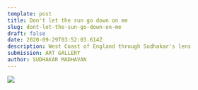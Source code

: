 ```yaml
---
template: post
title: Don't let the sun go down on me
slug: dont-let-the-sun-go-down-on-me
draft: false
date: 2020-09-29T03:52:03.614Z
description: West Coast of England through Sudhakar's lens
submission: ART GALLERY
author: SUDHAKAR MADHAVAN
---
```

![](/media/whatsapp-image-2020-09-29-at-00.17.10.jpeg)
